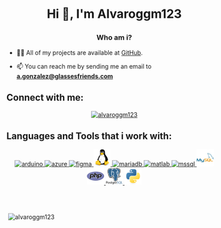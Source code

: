 <h1 align="center">

Hi 👋, I'm Alvaroggm123</h1>
<h3 align="center">
  Who am i?
</h3>

- 👨‍💻 All of my projects are available at [GitHub](github.com/Alvaroggm123).

- 📫 You can reach me by sending me an email to **[a.gonzalez@glassesfriends.com](mailto:a.gonzalez@glassesfriends.com)**

<h2 align="left">Connect with me:</h3>
<p align="center">
<a href="https://linkedin.com/in/alvaroggm123" target="blank"><img align="center" src="https://raw.githubusercontent.com/rahuldkjain/github-profile-readme-generator/master/src/images/icons/Social/linked-in-alt.svg" alt="alvaroggm123" height="30" width="40" /></a>
</p>

<h2 align="left">Languages and Tools that i work with:</h3>
<p align="center"> <a href="https://www.arduino.cc/" target="_blank" rel="noreferrer"> 
  <img src="https://cdn.worldvectorlogo.com/logos/arduino-1.svg" alt="arduino" width="40" height="40"/> </a> 
  <a href="http://clickup.com/" target="_blank" rel="noreferrer"> <img src="https://play-lh.googleusercontent.com/rYMU25Hcue9kHyR5Ga8c4gpFPnDb0QGJyztfG2HVSgNHyrasTsZmklk219-IuSbeoVw=w240-h480-rw" alt="azure" width="40" height="40"/> </a> 
  <a href="https://www.figma.com/" target="_blank" rel="noreferrer"> <img src="https://www.vectorlogo.zone/logos/figma/figma-icon.svg" alt="figma" width="40" height="40"/> </a> 
  <a href="https://www.linux.org/" target="_blank" rel="noreferrer"> <img src="https://raw.githubusercontent.com/devicons/devicon/master/icons/linux/linux-original.svg" alt="linux" width="40" height="40"/> </a> 
  <a href="https://mariadb.org/" target="_blank" rel="noreferrer"> <img src="https://www.vectorlogo.zone/logos/mariadb/mariadb-icon.svg" alt="mariadb" width="40" height="40"/> </a> 
  <a href="https://www.mathworks.com/" target="_blank" rel="noreferrer"> <img src="https://upload.wikimedia.org/wikipedia/commons/2/21/Matlab_Logo.png" alt="matlab" width="40" height="40"/> </a> 
  <a href="https://www.microsoft.com/en-us/sql-server" target="_blank" rel="noreferrer"> <img src="https://www.svgrepo.com/show/303229/microsoft-sql-server-logo.svg" alt="mssql" width="40" height="40"/> </a> 
  <a href="https://www.mysql.com/" target="_blank" rel="noreferrer"> <img src="https://raw.githubusercontent.com/devicons/devicon/master/icons/mysql/mysql-original-wordmark.svg" alt="mysql" width="40" height="40"/> </a> 
  <a href="https://www.php.net" target="_blank" rel="noreferrer"> <img src="https://raw.githubusercontent.com/devicons/devicon/master/icons/php/php-original.svg" alt="php" width="40" height="40"/> </a> 
  <a href="https://www.postgresql.org" target="_blank" rel="noreferrer"> <img src="https://raw.githubusercontent.com/devicons/devicon/master/icons/postgresql/postgresql-original-wordmark.svg" alt="postgresql" width="40" height="40"/> </a> 
  <a href="https://www.python.org" target="_blank" rel="noreferrer"> <img src="https://raw.githubusercontent.com/devicons/devicon/master/icons/python/python-original.svg" alt="python" width="40" height="40"/> </a> </p>
<br>
<br>

<p>&nbsp;<img align="center" src="https://github-readme-stats.vercel.app/api?username=alvaroggm123&show_icons=true&locale=en" alt="alvaroggm123" /></p>

<br>
<br>
<br>
<br>

